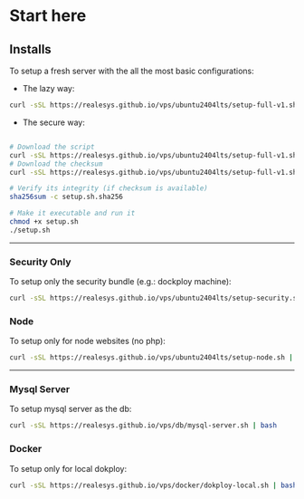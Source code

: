 # Start here

## Installs
To setup a fresh server with the all the most basic configurations:

- The lazy way:
```bash
curl -sSL https://realesys.github.io/vps/ubuntu2404lts/setup-full-v1.sh | bash
```
- The secure way:
```bash

# Download the script 
curl -sSL https://realesys.github.io/vps/ubuntu2404lts/setup-full-v1.sh -o setup.sh
# Download the checksum 
curl -sSL https://realesys.github.io/vps/ubuntu2404lts/setup-full-v1.sh.sha256 -o setup.sh.sha256

# Verify its integrity (if checksum is available)
sha256sum -c setup.sh.sha256

# Make it executable and run it
chmod +x setup.sh
./setup.sh
```

---

### Security Only
To setup only the security bundle (e.g.: dockploy machine): 
```bash 
curl -sSL https://realesys.github.io/vps/ubuntu2404lts/setup-security.sh | bash
```

### Node

To setup only for node websites (no php):
```bash
curl -sSL https://realesys.github.io/vps/ubuntu2404lts/setup-node.sh | bash
```

---

### Mysql Server 

To setup mysql server as the db:
```bash
curl -sSL https://realesys.github.io/vps/db/mysql-server.sh | bash
```

### Docker

To setup only for local dokploy:
```bash
curl -sSL https://realesys.github.io/vps/docker/dokploy-local.sh | bash
```
